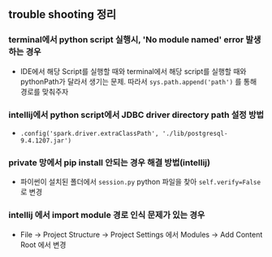 ## trouble shooting 정리
### terminal에서 python script 실행시, 'No module named' error 발생하는 경우
- IDE에서 해당 Script를 실행할 때와 terminal에서 해당 script를 실행할 때와 pythonPath가 달라서 생기는 문제. 따라서 `sys.path.append('path')` 를 통해 경로를 맞춰주자

### intellij에서 python script에서 JDBC driver directory path 설정 방법
-  `.config('spark.driver.extraClassPath', './lib/postgresql-9.4.1207.jar')`
  
### private 망에서 pip install 안되는 경우 해결 방법(intellij)
- 파이썬이 설치된 폴더에서 `session.py` python 파일을 찾아 `self.verify=False` 로 변경

### intellij 에서 import module 경로 인식 문제가 있는 경우
- File -> Project Structure -> Project Settings 에서 Modules -> Add Content Root 에서 변경